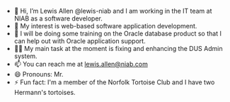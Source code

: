 - 👋 Hi, I’m Lewis Allen @lewis-niab and I am working in the IT team at NIAB as a software developer.
- 👀 My interest is web-based software application development.
- 🌱 I will be doing some training on the Oracle database product so that I can help out with Oracle application support.
- 👷‍♂️ My main task at the moment is fixing and enhancing the DUS Admin system.
- 📫 You can reach me at lewis.allen@niab.com
- 😄 Pronouns: Mr.
- ⚡ Fun fact: I'm a member of the Norfolk Tortoise Club and I have two Hermann's tortoises.
<!---
lewis-niab/lewis-niab is a ✨ special ✨ repository because its `README.md` (this file) appears on your GitHub profile.
You can click the Preview link to take a look at your changes.
--->
